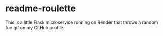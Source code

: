 # readme-roulette

This is a little Flask microservice running on Render that throws a random fun gif on my GitHub profile.
